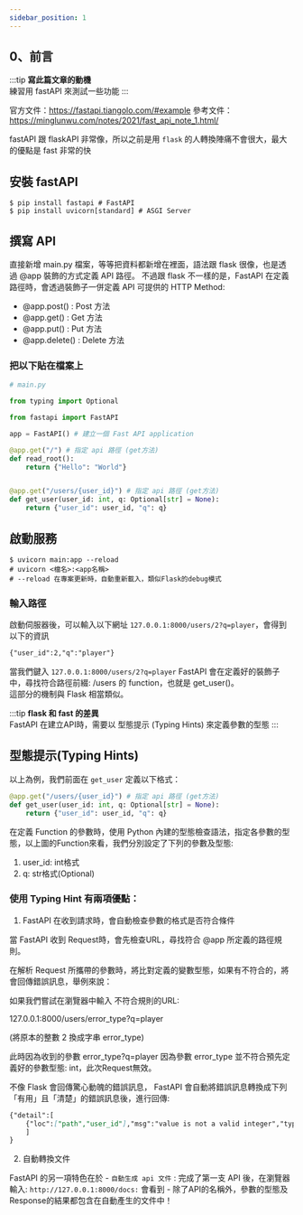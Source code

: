 ```yaml
---
sidebar_position: 1
---
```


0、前言
------
:::tip
**寫此篇文章的動機**  
練習用 fastAPI 來測試一些功能
:::


官方文件：https://fastapi.tiangolo.com/#example
參考文件：https://minglunwu.com/notes/2021/fast_api_note_1.html/


fastAPI 跟 flaskAPI 非常像，所以之前是用 `flask` 的人轉換陣痛不會很大，最大的優點是 fast 非常的快

## 安裝 fastAPI

```shell
$ pip install fastapi # FastAPI
$ pip install uvicorn[standard] # ASGI Server
```


## 撰寫 API

直接新增 main.py 檔案，等等把資料都新增在裡面，語法跟 flask 很像，也是透過 @app 裝飾的方式定義 API 路徑。
不過跟 flask 不一樣的是，FastAPI 在定義路徑時，會透過裝飾子一併定義 API 可提供的 HTTP Method:

* @app.post() : Post 方法
* @app.get() : Get 方法
* @app.put() : Put 方法
* @app.delete() : Delete 方法



### 把以下貼在檔案上

```py
# main.py

from typing import Optional

from fastapi import FastAPI

app = FastAPI() # 建立一個 Fast API application

@app.get("/") # 指定 api 路徑 (get方法)
def read_root():
    return {"Hello": "World"}


@app.get("/users/{user_id}") # 指定 api 路徑 (get方法)
def get_user(user_id: int, q: Optional[str] = None):
    return {"user_id": user_id, "q": q}
```



## 啟動服務

```shell
$ uvicorn main:app --reload
# uvicorn <檔名>:<app名稱>
# --reload 在專案更新時，自動重新載入，類似Flask的debug模式
```


### 輸入路徑

啟動伺服器後，可以輸入以下網址 `127.0.0.1:8000/users/2?q=player`，會得到以下的資訊
```md
{"user_id":2,"q":"player"}
```
當我們鍵入 `127.0.0.1:8000/users/2?q=player` FastAPI 會在定義好的裝飾子中，尋找符合路徑前綴: /users 的 function，也就是 get_user()。   
這部分的機制與 Flask 相當類似。  


:::tip
**flask 和 fast 的差異**  
FastAPI 在建立API時，需要以 型態提示 (Typing Hints) 來定義參數的型態
:::


## 型態提示(Typing Hints)

以上為例，我們前面在 `get_user` 定義以下格式：

```py
@app.get("/users/{user_id}") # 指定 api 路徑 (get方法)
def get_user(user_id: int, q: Optional[str] = None):
    return {"user_id": user_id, "q": q}
```

在定義 Function 的參數時，使用 Python 內建的型態檢查語法，指定各參數的型態，以上圖的Function來看，我們分別設定了下列的參數及型態:

1. user_id: int格式
2. q: str格式(Optional)

### 使用 Typing Hint 有兩項優點：


1. FastAPI 在收到請求時，會自動檢查參數的格式是否符合條件

當 FastAPI 收到 Request時，會先檢查URL，尋找符合 @app 所定義的路徑規則。

在解析 Request 所攜帶的參數時，將比對定義的變數型態，如果有不符合的，將會回傳錯誤訊息，舉例來說：

如果我們嘗試在瀏覽器中輸入 不符合規則的URL:

127.0.0.1:8000/users/error_type?q=player

(將原本的整數 2 換成字串 error_type)

此時因為收到的參數 error_type?q=player 因為參數 error_type 並不符合預先定義好的參數型態: int，此次Request無效。

不像 Flask 會回傳驚心動魄的錯誤訊息， FastAPI 會自動將錯誤訊息轉換成下列「有用」且「清楚」的錯誤訊息後，進行回傳:

```md
{"detail":[
    {"loc":["path","user_id"],"msg":"value is not a valid integer","type":"type_error.integer"}
    ]
}
```

2. 自動轉換文件

FastAPI 的另一項特色在於 - `自動生成 api 文件` : 完成了第一支 API 後，在瀏覽器輸入: `http://127.0.0.1:8000/docs:`
會看到 - 除了API的名稱外，參數的型態及Response的結果都包含在自動產生的文件中！




